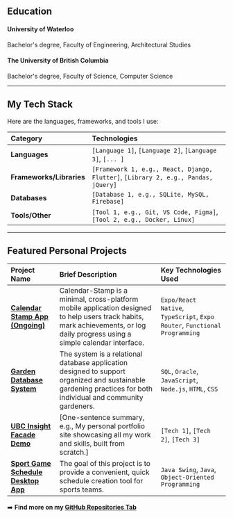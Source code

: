 ## Education
#### University of Waterloo
Bachelor's degree, Faculty of Engineering, Architectural Studies
#### The University of British Columbia
Bachelor's degree, Faculty of Science,  Computer Science

---

## My Tech Stack

Here are the languages, frameworks, and tools I use:

| Category | Technologies |
| :--- | :--- |
| **Languages** | `[Language 1]`, `[Language 2]`, `[Language 3]`, `[... ]` |
| **Frameworks/Libraries** | `[Framework 1, e.g., React, Django, Flutter]`, `[Library 2, e.g., Pandas, jQuery]` |
| **Databases** | `[Database 1, e.g., SQLite, MySQL, Firebase]` |
| **Tools/Other** | `[Tool 1, e.g., Git, VS Code, Figma]`, `[Tool 2, e.g., Docker, Linux]` |

---

## Featured Personal Projects

| Project Name | Brief Description | Key Technologies Used |
| :--- | :--- | :--- |
| **[Calendar Stamp App (Ongoing)](https://github.com/ChungYuEricson/Calendar-Stamp)** | Calendar-Stamp is a minimal, cross-platform mobile application designed to help users track habits, mark achievements, or log daily progress using a simple calendar interface. | `Expo/React Native`, `TypeScript`, `Expo Router`, `Functional Programming` |
| **[Garden Database System](https://github.com/ChungYuEricson/Garden-Database-Management-System)** | The system is a relational database application designed to support organized and sustainable gardening practices for both individual and community gardeners. | `SQL`, `Oracle`, `JavaScript`, `Node.js`, `HTML`, `CSS`|
| **[UBC Insight Facade Demo]()** | [One-sentence summary, e.g., My personal portfolio site showcasing all my work and skills, built from scratch.] | `[Tech 1]`, `[Tech 2]`, `[Tech 3]` |
| **[Sport Game Schedule Desktop App](https://github.com/ChungYuEricson/sport-game-schedule-desktop-app)** | The goal of this project is to provide a convenient, quick schedule creation tool for sports teams. | `Java Swing`, `Java`, `Object-Oriented Programming` |

➡️ **Find more on my [GitHub Repositories Tab](https://github.com/ChungYuEricson?tab=repositories)**


